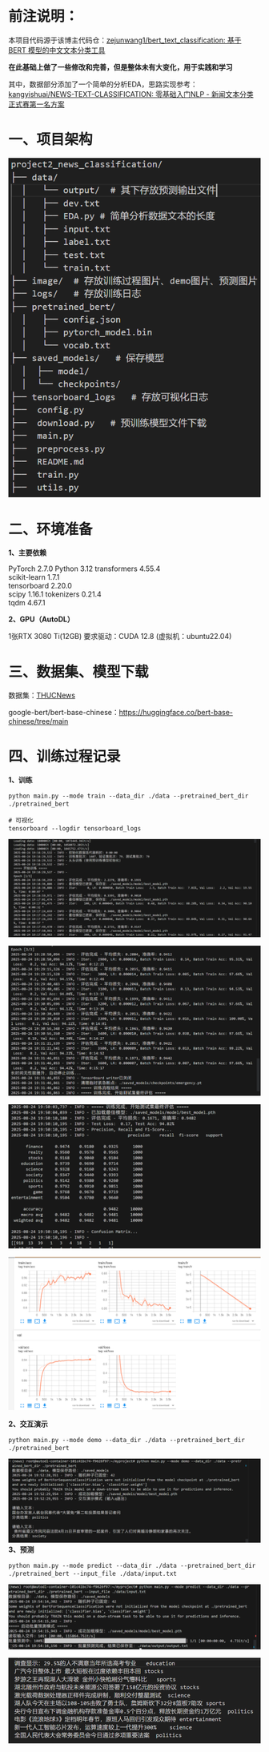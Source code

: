 # 前注说明：

本项目代码源于该博主代码仓：[zejunwang1/bert_text_classification: 基于 BERT 模型的中文文本分类工具](https://github.com/zejunwang1/bert_text_classification/tree/main)

**在此基础上做了一些修改和完善，但是整体未有大变化，用于实践和学习**

其中，数据部分添加了一个简单的分析EDA，思路实现参考：[kangyishuai/NEWS-TEXT-CLASSIFICATION: 零基础入门NLP - 新闻文本分类 正式赛第一名方案](https://github.com/kangyishuai/NEWS-TEXT-CLASSIFICATION?tab=readme-ov-file)


# 一、项目架构  
![Alt text](image/%E9%A1%B9%E7%9B%AE%E6%9E%B6%E6%9E%84.png)

# **二、环境准备**

**1、主要依赖**

   PyTorch  2.7.0
   Python  3.12
   transformers 4.55.4   
   scikit-learn  1.7.1    
   tensorboard  2.20.0     
   scipy   1.16.1
   tokenizers  0.21.4                 
   tqdm   4.67.1   

**2、GPU（AutoDL）**

1张RTX 3080 Ti(12GB)
要求驱动：CUDA 12.8
(虚拟机：ubuntu22.04)

# 三、数据集、模型下载

数据集：[THUCNews](https://www.kaggle.com/datasets/xianhuizhang/thucnews)

google-bert/bert-base-chinese：https://huggingface.co/bert-base-chinese/tree/main


# 四、训练过程记录

**1、训练**

```
python main.py --mode train --data_dir ./data --pretrained_bert_dir ./pretrained_bert

# 可视化
tensorboard --logdir tensorboard_logs
```
![Alt text](image/%E8%AE%AD%E7%BB%83%E5%BC%80%E5%A7%8B.png)

![Alt text](image/%E6%8F%90%E5%89%8D%E8%AE%AD%E7%BB%83%E7%BB%93%E6%9D%9F.png)

![Alt text](image/%E9%AA%8C%E8%AF%81%E9%9B%86%E6%8A%A5%E5%91%8A.png)

![Alt text](image/tensorboard%E5%8F%AF%E8%A7%86%E5%8C%96%E8%AE%AD%E7%BB%83%E8%BF%87%E7%A8%8B.png)

**2、交互演示**

```
python main.py --mode demo --data_dir ./data --pretrained_bert_dir ./pretrained_bert
```
![Alt text](image/%E4%BA%A4%E4%BA%92%E6%BC%94%E7%A4%BA.png)
**3、预测**

```
python main.py --mode predict --data_dir ./data --pretrained_bert_dir ./pretrained_bert --input_file ./data/input.txt
```
![Alt text](image/%E9%A2%84%E6%B5%8B.png)

![Alt text](image/%E9%A2%84%E6%B5%8B%E7%BB%93%E6%9E%9C.png)